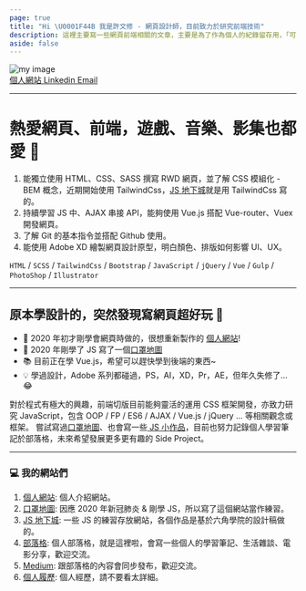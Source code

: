 ```yaml
---
page: true
title: "Hi \U0001F44B 我是許文修 - 網頁設計師，目前致力於研究前端技術"
description: 這裡主要寫一些網頁前端相關的文章，主要是為了作為個人的紀錄留存用，「可能」會偶爾寫電影、音樂、遊戲類的文章，反正就是寫好玩的。有任何問題歡迎聯絡我!但我不一定會回 (?
aside: false
---
```


<img src="https://i.imgur.com/X18D9Tt.jpeg" alt="my image" />

<div class="space-x-6 mt-4">
    <a href="https://resume.hsiu.soy" target="_blank" class="inline-flex items-center gap-2">
        <BaseIcon icon="mynaui/link-one-solid" class=""/> 個人網站
    </a>
    <a href="https://www.linkedin.com/in/kevin-hws/" target="_blank"  class="inline-flex items-center gap-2">
        <BaseIcon icon="simple-icons/linkedin" class=""/> Linkedin
    </a>
    <a href="mailto:kevin.hsu.hws@gmail.com" target="_blank"  class="inline-flex items-center gap-2">
        <BaseIcon icon="mynaui/envelope" class=""/> Email
    </a>
</div>

---

# 熱愛網頁、前端，遊戲、音樂、影集也都愛 🤟

1. 能獨立使用 HTML、CSS、SASS 撰寫 RWD 網頁，並了解 CSS 模組化 - BEM 概念，近期開始使用 TailwindCss，[JS 地下城][jsdungeon]就是用 TailwindCss 寫的。
2. 持續學習 JS 中、AJAX 串接 API，能夠使用 Vue.js 搭配 Vue-router、Vuex 開發網頁。
3. 了解 Git 的基本指令並搭配 Github 使用。
4. 能使用 Adobe XD 繪製網頁設計原型，明白顏色、排版如何影響 UI、UX。

`HTML` / `SCSS` / `TailwindCss` / `Bootstrap` / `JavaScript` / `jQuery` / `Vue` / `Gulp` / `PhotoShop` / `Illustrator`

---

## 原本學設計的，突然發現寫網頁超好玩 🎉

-   🔗 2020 年初才剛學會網頁時做的，很想重新製作的 [個人網站][website]!
-   🔗 2020 年剛學了 JS 寫了一個[口罩地圖][maskmap]
-   📚 目前正在學 Vue.js，希望可以趕快學到後端的東西~
-   💡 學過設計，Adobe 系列都碰過，PS，AI，XD，Pr，AE，但年久失修了...😂

對於程式有極大的興趣，前端切版目前能夠靈活的運用 CSS 框架開發，亦致力研究 JavaScript，包含 OOP / FP / ES6 / AJAX / Vue.js / jQuery ... 等相關觀念或框架。
嘗試寫過[口罩地圖][maskmap]、也會寫一些[ JS 小作品][jsdungeon]，目前也努力記錄個人學習筆記於部落格，未來希望發展更多更有趣的 Side Project。

---

### 💻 我的網站們

1. [個人網站][website]: 個人介紹網站。
2. [口罩地圖][maskmap]: 因應 2020 年新冠肺炎 & 剛學 JS，所以寫了這個網站當作練習。
3. [JS 地下城][jsdungeon]: 一些 JS 的練習存放網站，各個作品是基於六角學院的設計稿做的。
4. [部落格][blog]: 個人部落格，就是這裡啦，會寫一些個人的學習筆記、生活雜談、電影分享，歡迎交流。
5. [Medium][medium]: 跟部落格的內容會同步發布，歡迎交流。
6. [個人履歷][cakeresume]: 個人經歷，請不要看太詳細。

[website]: https://kevinshu1995.github.io/
[linkedin]: https://www.linkedin.com/in/%E6%96%87%E4%BF%AE-%E8%A8%B1-7b472a18a/
[mail]: mailto:kevinshu1995@gmail.com
[maskmap]: https://kevinshu1995.github.io/maskmap/
[blog]: https://kevinshu1995.github.io/blog/
[medium]: https://medium.com/@wenshiuhsu
[jsdungeon]: https://kevinshu1995.github.io/hex_jsDungeon/index.html
[cakeresume]: https://www.cakeresume.com/kevinhws
